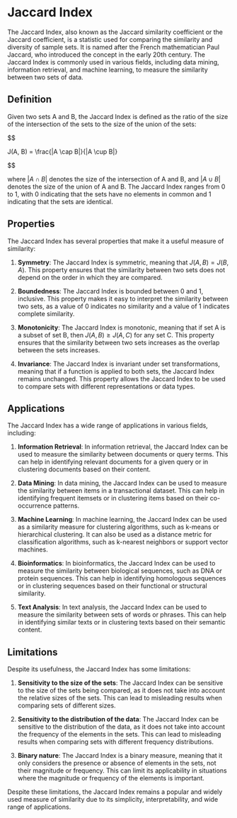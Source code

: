 # Jaccard Index

The Jaccard Index, also known as the Jaccard similarity coefficient or the Jaccard coefficient, is a statistic used for comparing the similarity and diversity of sample sets. It is named after the French mathematician Paul Jaccard, who introduced the concept in the early 20th century. The Jaccard Index is commonly used in various fields, including data mining, information retrieval, and machine learning, to measure the similarity between two sets of data.

## Definition

Given two sets A and B, the Jaccard Index is defined as the ratio of the size of the intersection of the sets to the size of the union of the sets:


$$

J(A, B) = \frac{|A \cap B|}{|A \cup B|}

$$


where $|A \cap B|$ denotes the size of the intersection of A and B, and $|A \cup B|$ denotes the size of the union of A and B. The Jaccard Index ranges from 0 to 1, with 0 indicating that the sets have no elements in common and 1 indicating that the sets are identical.

## Properties

The Jaccard Index has several properties that make it a useful measure of similarity:

1. **Symmetry**: The Jaccard Index is symmetric, meaning that $J(A, B) = J(B, A)$. This property ensures that the similarity between two sets does not depend on the order in which they are compared.

2. **Boundedness**: The Jaccard Index is bounded between 0 and 1, inclusive. This property makes it easy to interpret the similarity between two sets, as a value of 0 indicates no similarity and a value of 1 indicates complete similarity.

3. **Monotonicity**: The Jaccard Index is monotonic, meaning that if set A is a subset of set B, then $J(A, B) \ge J(A, C)$ for any set C. This property ensures that the similarity between two sets increases as the overlap between the sets increases.

4. **Invariance**: The Jaccard Index is invariant under set transformations, meaning that if a function is applied to both sets, the Jaccard Index remains unchanged. This property allows the Jaccard Index to be used to compare sets with different representations or data types.

## Applications

The Jaccard Index has a wide range of applications in various fields, including:

1. **Information Retrieval**: In information retrieval, the Jaccard Index can be used to measure the similarity between documents or query terms. This can help in identifying relevant documents for a given query or in clustering documents based on their content.

2. **Data Mining**: In data mining, the Jaccard Index can be used to measure the similarity between items in a transactional dataset. This can help in identifying frequent itemsets or in clustering items based on their co-occurrence patterns.

3. **Machine Learning**: In machine learning, the Jaccard Index can be used as a similarity measure for clustering algorithms, such as k-means or hierarchical clustering. It can also be used as a distance metric for classification algorithms, such as k-nearest neighbors or support vector machines.

4. **Bioinformatics**: In bioinformatics, the Jaccard Index can be used to measure the similarity between biological sequences, such as DNA or protein sequences. This can help in identifying homologous sequences or in clustering sequences based on their functional or structural similarity.

5. **Text Analysis**: In text analysis, the Jaccard Index can be used to measure the similarity between sets of words or phrases. This can help in identifying similar texts or in clustering texts based on their semantic content.

## Limitations

Despite its usefulness, the Jaccard Index has some limitations:

1. **Sensitivity to the size of the sets**: The Jaccard Index can be sensitive to the size of the sets being compared, as it does not take into account the relative sizes of the sets. This can lead to misleading results when comparing sets of different sizes.

2. **Sensitivity to the distribution of the data**: The Jaccard Index can be sensitive to the distribution of the data, as it does not take into account the frequency of the elements in the sets. This can lead to misleading results when comparing sets with different frequency distributions.

3. **Binary nature**: The Jaccard Index is a binary measure, meaning that it only considers the presence or absence of elements in the sets, not their magnitude or frequency. This can limit its applicability in situations where the magnitude or frequency of the elements is important.

Despite these limitations, the Jaccard Index remains a popular and widely used measure of similarity due to its simplicity, interpretability, and wide range of applications.
